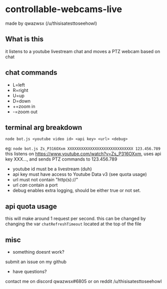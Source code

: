 # controllable-webcams-live
made by qwazwsx (/u/thisisatesttoseehowl)

## What is this

it listens to a youtube livestream chat and moves a PTZ webcam based on chat

## chat commands
* L=left
* R=right
* U=up
* D=down
* +=zoom in
* -=zoom out

## terminal arg breakdown
 `node bot.js <youtube video id> <api key> <url> <debug>`

eg: `node bot.js Zs_P316OXxm XXXXXXXXXXXXXXXXXXXXXXXXXXXXX 123.456.789`
 		this listens on https://www.youtube.com/watch?v=Zs_P316OXxm, uses api key XXX..., and sends PTZ commands to 123.456.789
 

* youtube id must be a livestream (duh)
* api key must have access to Youtube Data v3 (see quota usage)
* url must not contain "http(s)://"
* url *can* contain a port
* debug enables extra logging, should be either true or not set. 

## api quota usage
this will make around 1 request per second. this can be changed by changing the var `chatRefreshTimeout` located at the top of the file

## misc

* something doesnt work?

submit an issue on my github

* have questions? 

contact me on discord qwazwsx#6805 or on reddit /u/thisisatesttoseehowl
